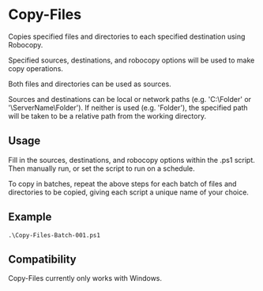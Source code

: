 # Copy-Files
Copies specified files and directories to each specified destination using Robocopy.

Specified sources, destinations, and robocopy options will be used to make copy operations.

Both files and directories can be used as sources.

Sources and destinations can be local or network paths (e.g. 'C:\Folder' or '\\ServerName\Folder'). If neither is used (e.g. 'Folder'), the specified path will be taken to be a relative path from the working directory.

## Usage
Fill in the sources, destinations, and robocopy options within the .ps1 script. Then manually run, or set the script to run on a schedule.

To copy in batches, repeat the above steps for each batch of files and directories to be copied, giving each script a unique name of your choice.

## Example
`.\Copy-Files-Batch-001.ps1`

## Compatibility
Copy-Files currently only works with Windows.